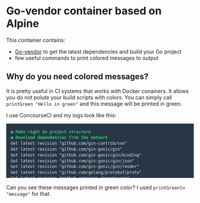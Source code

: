 # Go-vendor container based on Alpine

This container contains:
- [Go-vendor](https://github.com/kardianos/govendor) to get the latest dependencies and build your Go project
- few useful commands to print colored messages to output

## Why do you need colored messages?
It is pretty useful in CI systems that works with Docker conainers. It allows you do not polute your build scripts with colors. You can simply call `printGreen "Hello in green"` and this message will be printed in green. 

I use ConcourseCI and my logs look like this:

![ConcourseCI Colored messages](https://raw.githubusercontent.com/w32blaster/go-govendor/master/img/screenshot1.jpg)

Can you see these messages printed in green color? I used `printGreenln "message"` for that.
